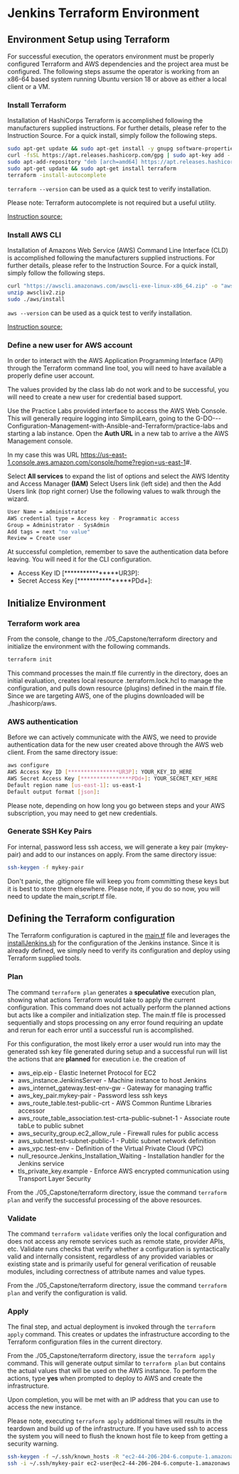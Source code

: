 # Jenkins Terraform Environment

## Environment Setup using Terraform

For successful execution, the operators environment must be properly configured Terraform and AWS dependencies and the project area must be configured.  The following steps assume the operator is working from an x86-64 based system running Ubuntu version 18 or above as either a local client or a VM.

### Install Terraform

Installation of HashiCorps Terraform is accomplished following the manufacturers supplied instructions.  For further details, please refer to the Instruction Source.
For a quick install, simply follow the following steps.

```bash
sudo apt-get update && sudo apt-get install -y gnupg software-properties-common curl
curl -fsSL https://apt.releases.hashicorp.com/gpg | sudo apt-key add -
sudo apt-add-repository "deb [arch=amd64] https://apt.releases.hashicorp.com $(lsb_release -cs) main"
sudo apt-get update && sudo apt-get install terraform
terraform -install-autocomplete
```

```terraform --version``` can be used as a quick test to verify installation.

Please note: Terraform autocomplete is not required but a useful utility.

[Instruction source:](https://learn.hashicorp.com/tutorials/terraform/install-cli?in=terraform/aws-get-started)

### Install AWS CLI

Installation of Amazons Web Service (AWS) Command Line Interface (CLD) is accomplished following the manufacturers supplied instructions.  For further details, please refer to the Instruction Source.
For a quick install, simply follow the following steps.

```bash
curl "https://awscli.amazonaws.com/awscli-exe-linux-x86_64.zip" -o "awscliv2.zip"
unzip awscliv2.zip
sudo ./aws/install
```

```aws --version``` can be used as a quick test to verify installation.

[Instruction source:](https://docs.aws.amazon.com/cli/latest/userguide/getting-started-install.html)

### Define a new user for AWS account

In order to interact with the AWS Application Programming Interface (API) through the Terraform command line tool, you will need to have available a properly define user account.

The values provided by the class lab do not work and to be successful, you will need to create a new user for credential based support.  

Use the Practice Labs provided interface to access the AWS Web Console.  This will generally require logging into SimpliLearn, going to the G-DO---Configuration-Management-with-Ansible-and-Terraform/practice-labs and starting a lab instance.  Open the **Auth URL** in a new tab to arrive a the AWS Management console.

In my case this was URL <https://us-east-1.console.aws.amazon.com/console/home?region=us-east-1>#.

Select **All services** to expand the list of options and select the AWS Identity and Access Manager **(IAM)**
Select Users link (left side) and then the Add Users link (top right corner)
Use the following values to walk through the wizard.

```bash
User Name = administrator
AWS credential type = Access key - Programmatic access
Group = Administrator - SysAdmin
Add tags = next "no value"
Review = Create user
```

At successful completion, remember to save the authentication data before leaving.  You will need it for the CLI configuration.

* Access Key ID [****************UR3P]:
* Secret Access Key [****************PDd+]:

## Initialize Environment

### Terraform work area

From the console, change to the ./05_Capstone/terraform directory and initialize the environment with the following commands.

```bash
terraform init
```

This command processes the main.tf file currently in the directory, does an initial evaluation, creates local resource .terraform.lock.hcl to manage the configuration, and pulls down resource (plugins) defined in the main.tf file.  Since we are targeting AWS, one of the plugins downloaded will be ./hashicorp/aws.

### AWS authentication

Before we can actively communicate with the AWS, we need to provide authentication data for the new user created above through the AWS web client.  From the same directory issue:

```bash
aws configure
AWS Access Key ID [****************UR3P]: YOUR_KEY_ID_HERE
AWS Secret Access Key [****************PDd+]: YOUR_SECRET_KEY_HERE
Default region name [us-east-1]: us-east-1
Default output format [json]: 
```

Please note, depending on how long you go between steps and your AWS subscription, you may need to get new credentials.

### Generate SSH Key Pairs

For internal, password less ssh access, we will generate a key pair (mykey-pair) and add to our instances on apply.  From the same directory issue:

```bash
ssh-keygen -f mykey-pair
```

Don't panic, the .gitignore file will keep you from committing these keys but it is best to store them elsewhere.  Please note, if you do so now, you will need to update the main_script.tf file.

## Defining the Terraform configuration

The Terraform configuration is captured in the [main.tf](https://github.com/bailey572/devops/blob/main/05_Capstone/terraform/main.tf) file and leverages the [installJenkins.sh](https://github.com/bailey572/devops/blob/main/05_Capstone/terraform/installJenkins.sh) for the configuration of the Jenkins instance.  Since it is already defined, we simply need to verify its configuration and deploy using Terraform supplied tools.

### Plan

 The command ```terraform plan``` generates a **speculative** execution plan, showing what actions Terraform would take to apply the current configuration. This command does not actually perform the planned actions but acts like a compiler and initialization step.  The main.tf file is processed sequentially and stops processing on any error found requiring an update and rerun for each error until a successful run is accomplished.

 For this configuration, the most likely error a user would run into may the generated ssh key file generated during setup and a successful run will list the actions that are **planned** for execution i.e. the creation of

* aws_eip.eip - Elastic Ineternet Protocol for EC2
* aws_instance.JenkinsServer - Machine instance to host Jenkins
* aws_internet_gateway.test-env-gw - Gateway for managing traffic
* aws_key_pair.mykey-pair - Password less ssh keys
* aws_route_table.test-public-crt - AWS Common Runtime Libraries accessor
* aws_route_table_association.test-crta-public-subnet-1 - Associate route tabLe to public subnet
* aws_security_group.ec2_allow_rule - Firewall rules for public access
* aws_subnet.test-subnet-public-1 - Public subnet network definition
* aws_vpc.test-env - Definition of the Virtual Private Cloud (VPC)
* null_resource.Jenkins_Installation_Waiting - Installation handler for the Jenkins service
* tls_private_key.example - Enforce AWS encrypted communication using Transport Layer Security

From the ./05_Capstone/terraform directory, issue the command ```terraform plan``` and verify the successful processing of the above resources.

### Validate

The command ```terraform validate```  verifies only the local configuration and does not access any remote services such as remote state, provider APIs, etc.  Validate runs checks that verify whether a configuration is syntactically valid and internally consistent, regardless of any provided variables or existing state and is primarily useful for general verification of reusable modules, including correctness of attribute names and value types.

From the ./05_Capstone/terraform directory, issue the command ```terraform plan``` and verify the configuration is valid.

### Apply

The final step, and actual deployment is invoked through the ```terraform apply``` command.  This creates or updates the infrastructure according to the Terraform configuration files in the current directory. 

From the ./05_Capstone/terraform directory, issue the ```terraform apply``` command.  This will generate output similar to ```terraform plan``` but contains the actual values that will be used on the AWS instance. To perform the actions, type **yes** when prompted to deploy to AWS and create the infrastructure.

Upon completion, you will be met with an IP address that you can use to access the new instance.

Please note, executing ```terraform apply``` additional times will results in the teardown and build up of the infrastructure.  If you have used ssh to access the system you will need to flush the known host file to keep from getting a security warning.

```bash
ssh-keygen -f ~/.ssh/known_hosts -R "ec2-44-206-204-6.compute-1.amazonaws.com"
ssh -i ~/.ssh/mykey-pair ec2-user@ec2-44-206-204-6.compute-1.amazonaws.com
```
